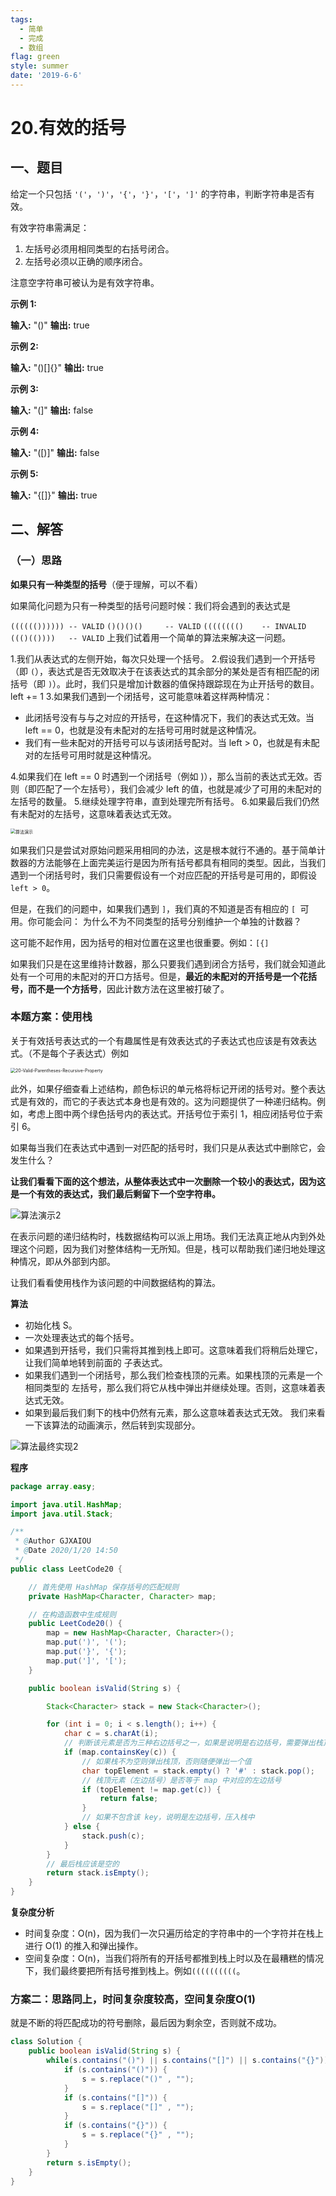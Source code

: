 ```yaml
---
tags: 
  - 简单
  - 完成
  - 数组
flag: green
style: summer
date: '2019-6-6'
---
```




# 20.有效的括号


## 一、题目

给定一个只包括 `'('`，`')'`，`'{'`，`'}'`，`'['`，`']'` 的字符串，判断字符串是否有效。

有效字符串需满足：

1.  左括号必须用相同类型的右括号闭合。
2.  左括号必须以正确的顺序闭合。

注意空字符串可被认为是有效字符串。

**示例 1:**

**输入:** "()"
**输出:** true

**示例 2:**

**输入:** "()[]{}"
**输出:** true

**示例 3:**

**输入:** "(]"
**输出:** false

**示例 4:**

**输入:** "([)]"
**输出:** false

**示例 5:**

**输入:** "{[]}"
**输出:** true



## 二、解答

### （一）思路



**如果只有一种类型的括号**（便于理解，可以不看）

如果简化问题为只有一种类型的括号问题时候：我们将会遇到的表达式是

`(((((()))))) -- VALID`
`()()()()     -- VALID`
`(((((((()    -- INVALID`
`((()(())))   -- VALID`
上我们试着用一个简单的算法来解决这一问题。

1.我们从表达式的左侧开始，每次只处理一个括号。
2.假设我们遇到一个开括号（即 `(`），表达式是否无效取决于在该表达式的其余部分的某处是否有相匹配的闭括号（即 `)`）。此时，我们只是增加计数器的值保持跟踪现在为止开括号的数目。left += 1
3.如果我们遇到一个闭括号，这可能意味着这样两种情况：

  - 此闭括号没有与与之对应的开括号，在这种情况下，我们的表达式无效。当 left == 0，也就是没有未配对的左括号可用时就是这种情况。
  - 我们有一些未配对的开括号可以与该闭括号配对。当 left > 0，也就是有未配对的左括号可用时就是这种情况。

4.如果我们在 left == 0 时遇到一个闭括号（例如 )），那么当前的表达式无效。否则（即匹配了一个左括号），我们会减少 left 的值，也就是减少了可用的未配对的左括号的数量。
5.继续处理字符串，直到处理完所有括号。
6.如果最后我们仍然有未配对的左括号，这意味着表达式无效。

<img src="20.%E6%9C%89%E6%95%88%E7%9A%84%E6%8B%AC%E5%8F%B7.resource/%E7%AE%97%E6%B3%95%E6%BC%94%E7%A4%BA.gif" alt="算法演示" style="zoom:50%;" />

如果我们只是尝试对原始问题采用相同的办法，这是根本就行不通的。基于简单计数器的方法能够在上面完美运行是因为所有括号都具有相同的类型。因此，当我们遇到一个闭括号时，我们只需要假设有一个对应匹配的开括号是可用的，即假设 `left > 0`。

但是，在我们的问题中，如果我们遇到 `]`，我们真的不知道是否有相应的 `[ `可用。你可能会问：
为什么不为不同类型的括号分别维护一个单独的计数器？

这可能不起作用，因为括号的相对位置在这里也很重要。例如：`[{]`

如果我们只是在这里维持计数器，那么只要我们遇到闭合方括号，我们就会知道此处有一个可用的未配对的开口方括号。但是，**最近的未配对的开括号是一个花括号，而不是一个方括号**，因此计数方法在这里被打破了。





### 本题方案：使用栈

关于有效括号表达式的一个有趣属性是有效表达式的子表达式也应该是有效表达式。（不是每个子表达式）例如

<img src="20.%E6%9C%89%E6%95%88%E7%9A%84%E6%8B%AC%E5%8F%B7.resource/20-Valid-Parentheses-Recursive-Property.png" alt="20-Valid-Parentheses-Recursive-Property" style="zoom:50%;" />

此外，如果仔细查看上述结构，颜色标识的单元格将标记开闭的括号对。整个表达式是有效的，而它的子表达式本身也是有效的。这为问题提供了一种递归结构。例如，考虑上图中两个绿色括号内的表达式。开括号位于索引 1，相应闭括号位于索引 6。

如果每当我们在表达式中遇到一对匹配的括号时，我们只是从表达式中删除它，会发生什么？

**让我们看看下面的这个想法，从整体表达式中一次删除一个较小的表达式，因为这是一个有效的表达式，我们最后剩留下一个空字符串。**

![算法演示2](20.%E6%9C%89%E6%95%88%E7%9A%84%E6%8B%AC%E5%8F%B7.resource/%E7%AE%97%E6%B3%95%E6%BC%94%E7%A4%BA2.gif)


在表示问题的递归结构时，栈数据结构可以派上用场。我们无法真正地从内到外处理这个问题，因为我们对整体结构一无所知。但是，栈可以帮助我们递归地处理这种情况，即从外部到内部。

让我们看看使用栈作为该问题的中间数据结构的算法。

**算法**

* 初始化栈 S。
* 一次处理表达式的每个括号。
* 如果遇到开括号，我们只需将其推到栈上即可。这意味着我们将稍后处理它，让我们简单地转到前面的 子表达式。
* 如果我们遇到一个闭括号，那么我们检查栈顶的元素。如果栈顶的元素是一个 相同类型的 左括号，那么我们将它从栈中弹出并继续处理。否则，这意味着表达式无效。
* 如果到最后我们剩下的栈中仍然有元素，那么这意味着表达式无效。
我们来看一下该算法的动画演示，然后转到实现部分。

![算法最终实现2](20.%E6%9C%89%E6%95%88%E7%9A%84%E6%8B%AC%E5%8F%B7.resource/%E7%AE%97%E6%B3%95%E6%9C%80%E7%BB%88%E5%AE%9E%E7%8E%B02.gif)

**程序**

```Java
package array.easy;

import java.util.HashMap;
import java.util.Stack;

/**
 * @Author GJXAIOU
 * @Date 2020/1/20 14:50
 */
public class LeetCode20 {

    // 首先使用 HashMap 保存括号的匹配规则
    private HashMap<Character, Character> map;

    // 在构造函数中生成规则
    public LeetCode20() {
        map = new HashMap<Character, Character>();
        map.put(')', '(');
        map.put('}', '{');
        map.put(']', '[');
    }

    public boolean isValid(String s) {

        Stack<Character> stack = new Stack<Character>();

        for (int i = 0; i < s.length(); i++) {
            char c = s.charAt(i);
            // 判断该元素是否为三种右边括号之一，如果是说明是右边括号，需要弹出栈顶作为匹配
            if (map.containsKey(c)) {
                // 如果栈不为空则弹出栈顶，否则随便弹出一个值
                char topElement = stack.empty() ? '#' : stack.pop();
                // 栈顶元素（左边括号）是否等于 map 中对应的左边括号
                if (topElement != map.get(c)) {
                    return false;
                }
                // 如果不包含该 key，说明是左边括号，压入栈中
            } else {
                stack.push(c);
            }
        }
        // 最后栈应该是空的
        return stack.isEmpty();
    }
}
```

**复杂度分析**

* 时间复杂度：O(n)，因为我们一次只遍历给定的字符串中的一个字符并在栈上进行 O(1) 的推入和弹出操作。
* 空间复杂度：O(n)，当我们将所有的开括号都推到栈上时以及在最糟糕的情况下，我们最终要把所有括号推到栈上。例如`((((((((((`。



### 方案二：思路同上，时间复杂度较高，空间复杂度O(1)

就是不断的将匹配成功的符号删除，最后因为剩余空，否则就不成功。

```java
class Solution {
    public boolean isValid(String s) {
        while(s.contains("()") || s.contains("[]") || s.contains("{}")){
        	if (s.contains("()")) {
        		s = s.replace("()" , "");
        	}
        	if (s.contains("[]")) {
        		s = s.replace("[]" , "");
        	}
        	if (s.contains("{}")) {
        		s = s.replace("{}" , "");
        	}
        }
        return s.isEmpty();
    }
}

```

